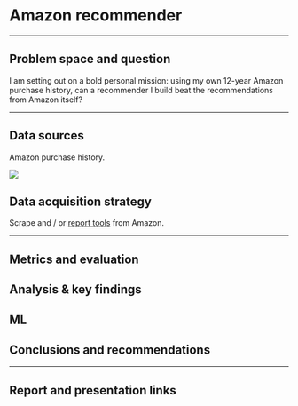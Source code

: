 # Amazon recommender

- - - 

## Problem space and question

I am setting out on a bold personal mission: using my own 12-year Amazon purchase history, can a recommender I build beat the recommendations from Amazon itself?

- - -
## Data sources

Amazon purchase history.

![](http://media.corporate-ir.net/media_files/IROL/17/176060/Oct18/Amazon%20logo.PNG)


## Data acquisition strategy

Scrape and / or [report tools](https://www.amazon.com/gp/b2b/reports/?ie=UTF8&download-report.x=1&isInternal=0&js=1&reportId=A2E5G9EX1PGVO8) from Amazon.

- - -
## Metrics and evaluation


## Analysis & key findings


## ML


## Conclusions and recommendations


- - -
## Report and presentation links
